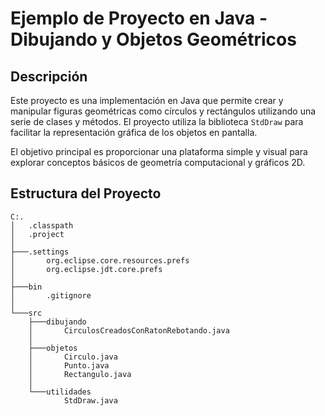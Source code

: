 # Ejemplo de Proyecto en Java - Dibujando y Objetos Geométricos

## Descripción
Este proyecto es una implementación en Java que permite crear y manipular figuras geométricas como círculos y rectángulos utilizando una serie de clases y métodos. El proyecto utiliza la biblioteca `StdDraw` para facilitar la representación gráfica de los objetos en pantalla.

El objetivo principal es proporcionar una plataforma simple y visual para explorar conceptos básicos de geometría computacional y gráficos 2D.

## Estructura del Proyecto

```plaintext
C:.
│   .classpath
│   .project
│   
├───.settings
│       org.eclipse.core.resources.prefs
│       org.eclipse.jdt.core.prefs
│
├───bin
│       .gitignore
│
└───src
    ├───dibujando
    │       CirculosCreadosConRatonRebotando.java
    │
    ├───objetos
    │       Circulo.java
    │       Punto.java
    │       Rectangulo.java
    │
    └───utilidades
            StdDraw.java
